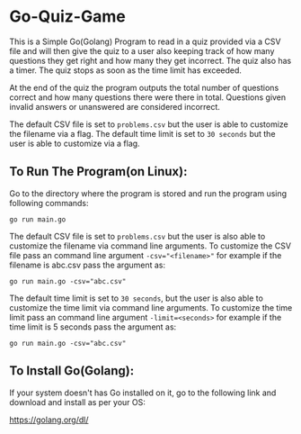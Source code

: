 # Go-Quiz-Game

This is a Simple Go(Golang) Program to read in a quiz provided via a CSV file and will then give the quiz to a user also keeping track of how many questions they get right and how many they get incorrect.
The quiz also has a timer. The quiz stops as soon as the time limit has exceeded.

At the end of the quiz the program outputs the total number of questions correct and how many questions there were there in total. Questions given invalid answers or unanswered are considered incorrect.

The default CSV file is set to `problems.csv` but the user is able to customize the filename via a flag.
The default time limit is set to `30 seconds` but the user is able to customize via a flag.



## To Run The Program(on Linux):

Go to the directory where the program is stored and run the program using following commands:

```go run main.go```


The default CSV file is set to `problems.csv` but the user is also able to customize the filename via command line arguments.
To customize the CSV file pass an command line argument `-csv="<filename>"` for example if the filename is abc.csv pass the argument as: 

```go run main.go -csv="abc.csv"```


The default time limit is set to `30 seconds`, but the user is also able to customize the time limit via command line arguments.
To customize the time limit pass an command line argument `-limit=<seconds>` for example if the time limit is 5 seconds pass the argument as:

```go run main.go -csv="abc.csv"```



## To Install Go(Golang):

If your system doesn't has Go installed on it, go to the following link and download and install as per your OS:

https://golang.org/dl/
